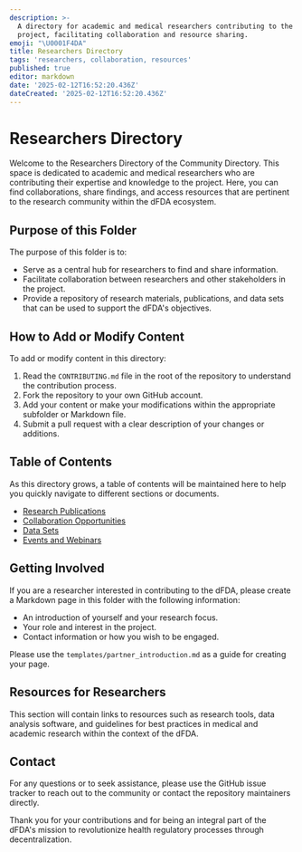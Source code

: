 ```yaml
---
description: >-
  A directory for academic and medical researchers contributing to the dFDA
  project, facilitating collaboration and resource sharing.
emoji: "\U0001F4DA"
title: Researchers Directory
tags: 'researchers, collaboration, resources'
published: true
editor: markdown
date: '2025-02-12T16:52:20.436Z'
dateCreated: '2025-02-12T16:52:20.436Z'
---
```

# Researchers Directory

Welcome to the Researchers Directory of the Community Directory. This space is dedicated to academic and medical researchers who are contributing their expertise and knowledge to the project. Here, you can find collaborations, share findings, and access resources that are pertinent to the research community within the dFDA ecosystem.

## Purpose of this Folder

The purpose of this folder is to:
- Serve as a central hub for researchers to find and share information.
- Facilitate collaboration between researchers and other stakeholders in the project.
- Provide a repository of research materials, publications, and data sets that can be used to support the dFDA's objectives.

## How to Add or Modify Content

To add or modify content in this directory:
1. Read the `CONTRIBUTING.md` file in the root of the repository to understand the contribution process.
2. Fork the repository to your own GitHub account.
3. Add your content or make your modifications within the appropriate subfolder or Markdown file.
4. Submit a pull request with a clear description of your changes or additions.

## Table of Contents

As this directory grows, a table of contents will be maintained here to help you quickly navigate to different sections or documents.

- [Research Publications](#research-publications)
- [Collaboration Opportunities](#collaboration-opportunities)
- [Data Sets](#data-sets)
- [Events and Webinars](#events-and-webinars)

## Getting Involved

If you are a researcher interested in contributing to the dFDA, please create a Markdown page in this folder with the following information:
- An introduction of yourself and your research focus.
- Your role and interest in the project.
- Contact information or how you wish to be engaged.

Please use the `templates/partner_introduction.md` as a guide for creating your page.

## Resources for Researchers

This section will contain links to resources such as research tools, data analysis software, and guidelines for best practices in medical and academic research within the context of the dFDA.

## Contact

For any questions or to seek assistance, please use the GitHub issue tracker to reach out to the community or contact the repository maintainers directly.

Thank you for your contributions and for being an integral part of the dFDA's mission to revolutionize health regulatory processes through decentralization.

